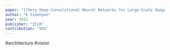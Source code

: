 ```yaml
---
paper: "[[Very Deep Convolutional Neural Networks for Large-Scale Image Recognition.pdf]]"
author: "K Simonyan"
year: 2015
publisher: "ICLR"
contribution: "VGG"
---
```

#architecture #vision 